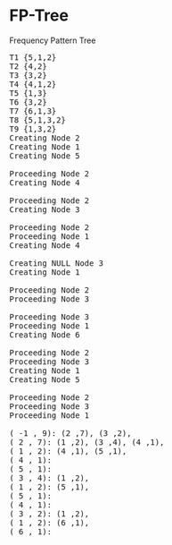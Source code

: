 # FP-Tree
Frequency Pattern Tree

<pre>
T1 {5,1,2} 
T2 {4,2} 
T3 {3,2} 
T4 {4,1,2} 
T5 {1,3} 
T6 {3,2} 
T7 {6,1,3} 
T8 {5,1,3,2} 
T9 {1,3,2} 
Creating Node 2
Creating Node 1
Creating Node 5

Proceeding Node 2
Creating Node 4

Proceeding Node 2
Creating Node 3

Proceeding Node 2
Proceeding Node 1
Creating Node 4

Creating NULL Node 3
Creating Node 1

Proceeding Node 2
Proceeding Node 3

Proceeding Node 3
Proceeding Node 1
Creating Node 6

Proceeding Node 2
Proceeding Node 3
Creating Node 1
Creating Node 5

Proceeding Node 2
Proceeding Node 3
Proceeding Node 1

( -1 , 9): (2 ,7), (3 ,2), 
( 2 , 7): (1 ,2), (3 ,4), (4 ,1), 
( 1 , 2): (4 ,1), (5 ,1), 
( 4 , 1): 
( 5 , 1): 
( 3 , 4): (1 ,2), 
( 1 , 2): (5 ,1), 
( 5 , 1): 
( 4 , 1): 
( 3 , 2): (1 ,2), 
( 1 , 2): (6 ,1), 
( 6 , 1): 
</pre>
